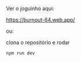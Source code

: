 Ver o joguinho aqui:


https://burnout-64.web.app/


ou:

clona o repositório e rodar

```
npm run dev
```